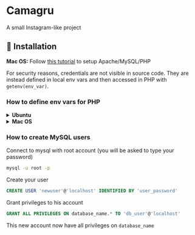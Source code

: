 # Camagru

A small Instagram-like project

## 🔧 Installation

**Mac OS:** Follow [this tutorial](https://blog.edenpulse.com/apache-mysql-php-sur-osx/) to setup Apache/MySQL/PHP

For security reasons, credentials are not visible in source code. They are instead defined in local env vars and then accessed in PHP with `getenv(env_var)`.

### **How to define env vars for PHP**

<details>
<summary>
  <strong>Ubuntu</strong>
</summary>

First, ensure that environment vars are read by PHP.

You must have the following in your `/etc/php/7.2/cli/php.ini`

```ini
...

; variables_order
;   Default Value: "EGPCS"
;   Development Value: "EGPCS"
;   Production Value: "EGPCS"

...
```

Then you simply have to define your variables in shell (or `.bashrc` for persistent data) with the following command

```bash
export KEY=VALUE
```

If you have edited your `.bashrc`, don't forget to source it

```bash
source .bashrc
```

</details>

<details>
<summary>
  <strong>Mac OS</strong>
</summary>

Just define your variables in shell (or `.bashrc` for persistent data) with the following command

```bash
export KEY=VALUE
```

⚠️ _Please note that **localhost** should be written as **127.0.0.1** on MacOS_ otherwise you'll get some troubles connecting to the database

If you have edited your `.bashrc`, don't forget to source it

```bash
source .bashrc
```

</details>

### **How to create MySQL users**

Connect to mysql with root account (you will be asked to type your password)

```bash
mysql -u root -p
```

Create your user

```sql
CREATE USER 'newuser'@'localhost' IDENTIFIED BY 'user_password'
```

Grant privileges to his account

```sql
GRANT ALL PRIVILEGES ON database_name.* TO 'db_user'@'localhost'
```

This new account now have all privileges on `database_name`
